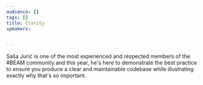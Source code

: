 ```yaml
---
audience: []
tags: []
title: Clarity
speakers:


---
```

Saša Jurić is one of the most experienced and respected members of the #BEAM community and this year, he's here to demonstrate the best practice to ensure you produce a clear and maintainable codebase while illustrating exactly why that's so important.